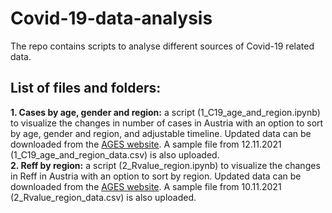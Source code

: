 # Covid-19-data-analysis

The repo contains scripts to analyse different sources of Covid-19 related data.

## List of files and folders:
**1. Cases by age, gender and region:** a script (1_C19_age_and_region.ipynb) to visualize the changes in number of cases in Austria with an option to sort by age, gender and region, and adjustable timeline. Updated data can be downloaded from the [AGES website](https://covid19-dashboard.ages.at/). A sample file from 12.11.2021 (1_C19_age_and_region_data.csv) is also uploaded.\
**2. Reff by region:** a script (2_Rvalue_region.ipynb) to visualize the changes in Reff in Austria with an option to sort by region. Updated data can be downloaded from the [AGES website](https://www.ages.at/wissen-aktuell/publikationen/epidemiologische-parameter-des-covid19-ausbruchs-oesterreich-20202021/). A sample file from 10.11.2021 (2_Rvalue_region_data.csv) is also uploaded.

